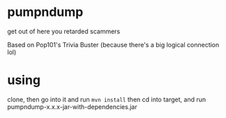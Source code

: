# pumpndump
get out of here you retarded scammers

Based on Pop101's Trivia Buster (because there's a big logical connection lol)

# using

clone, then go into it and run ```mvn install``` then cd into target, and run pumpndump-x.x.x-jar-with-dependencies.jar
